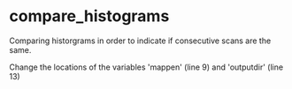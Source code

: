 # compare_histograms
Comparing historgrams in order to indicate if consecutive scans are the same.

Change the locations of the variables 'mappen' (line 9) and 'outputdir' (line 13) 
